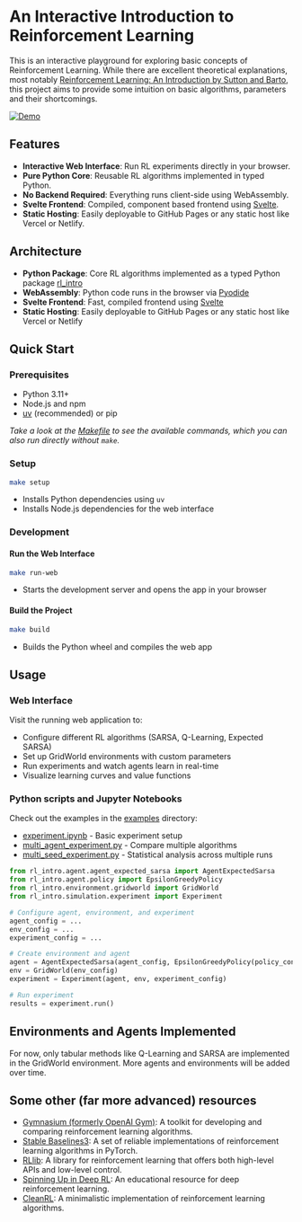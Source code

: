 # An Interactive Introduction to Reinforcement Learning


This is an interactive playground for exploring basic concepts of Reinforcement Learning. While there are excellent theoretical explanations, most notably [Reinforcement Learning: An Introduction by Sutton and Barto](http://incompleteideas.net/book/the-book-2nd.html), this project aims to provide some intuition on basic algorithms, parameters and their shortcomings.

[![Demo](docs/demo.gif)](docs/demo.gif)

## Features

- **Interactive Web Interface**: Run RL experiments directly in your browser.
- **Pure Python Core**: Reusable RL algorithms implemented in typed Python.
- **No Backend Required**: Everything runs client-side using WebAssembly.
- **Svelte Frontend**: Compiled, component based frontend using [Svelte](https://svelte.dev/).
- **Static Hosting**: Easily deployable to GitHub Pages or any static host like Vercel or Netlify.

## Architecture

- **Python Package**: Core RL algorithms implemented as a typed Python package [rl_intro](rl_intro/)
- **WebAssembly**: Python code runs in the browser via [Pyodide](https://pyodide.org/)
- **Svelte Frontend**: Fast, compiled frontend using [Svelte](https://svelte.dev/)
- **Static Hosting**: Easily deployable to GitHub Pages or any static host like Vercel or Netlify

## Quick Start

### Prerequisites

- Python 3.11+
- Node.js and npm
- [uv](https://docs.astral.sh/uv/) (recommended) or pip

*Take a look at the [Makefile](Makefile) to see the available commands, which you can also run directly without `make`.*

### Setup

```bash
make setup
```
- Installs Python dependencies using `uv`
- Installs Node.js dependencies for the web interface

### Development

#### Run the Web Interface

```bash
make run-web
```

- Starts the development server and opens the app in your browser

#### Build the Project

```bash
make build
```

- Builds the Python wheel and compiles the web app



## Usage

### Web Interface

Visit the running web application to:
- Configure different RL algorithms (SARSA, Q-Learning, Expected SARSA)
- Set up GridWorld environments with custom parameters
- Run experiments and watch agents learn in real-time
- Visualize learning curves and value functions

### Python scripts and Jupyter Notebooks

Check out the examples in the [examples](examples/) directory:
- [experiment.ipynb](examples/experiment.ipynb) - Basic experiment setup
- [multi_agent_experiment.py](examples/multi_agent_experiment.py) - Compare multiple algorithms
- [multi_seed_experiment.py](examples/multi_seed_experiment.py) - Statistical analysis across multiple runs


```python
from rl_intro.agent.agent_expected_sarsa import AgentExpectedSarsa
from rl_intro.agent.policy import EpsilonGreedyPolicy
from rl_intro.environment.gridworld import GridWorld
from rl_intro.simulation.experiment import Experiment

# Configure agent, environment, and experiment
agent_config = ...
env_config = ...
experiment_config = ...

# Create environment and agent
agent = AgentExpectedSarsa(agent_config, EpsilonGreedyPolicy(policy_config))
env = GridWorld(env_config)
experiment = Experiment(agent, env, experiment_config)

# Run experiment
results = experiment.run()
```

## Environments and Agents Implemented

For now, only tabular methods like Q-Learning and SARSA are implemented in the GridWorld environment. More agents and environments will be added over time.

## Some other (far more advanced) resources

- [Gymnasium (formerly OpenAI Gym)](https://gymnasium.farama.org/): A toolkit for developing and comparing reinforcement learning algorithms.
- [Stable Baselines3](https://stable-baselines3.readthedocs.io/en/master/): A set of reliable implementations of reinforcement learning algorithms in PyTorch.
- [RLlib](https://docs.ray.io/en/latest/rllib/index.html): A library for reinforcement learning that offers both high-level APIs and low-level control.
- [Spinning Up in Deep RL](https://spinningup.openai.com/en/latest/): An educational resource for deep reinforcement learning.
- [CleanRL](https://docs.cleanrl.dev/): A minimalistic implementation of reinforcement learning algorithms.

